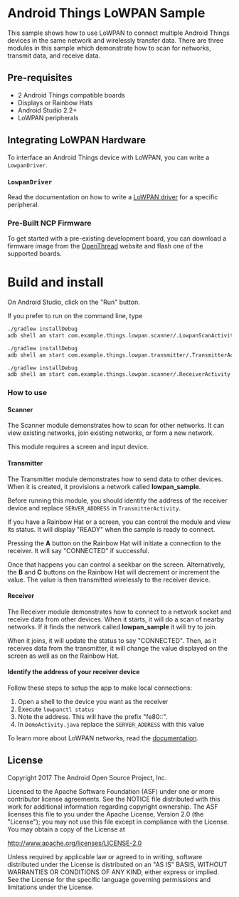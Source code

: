 # Android Things LoWPAN Sample

This sample shows how to use LoWPAN to connect multiple Android Things
devices in the same network and wirelessly transfer data. There are
three modules in this sample which demonstrate how to scan for networks,
transmit data, and receive data.

## Pre-requisites

- 2 Android Things compatible boards
- Displays or Rainbow Hats
- Android Studio 2.2+
- LoWPAN peripherals

## Integrating LoWPAN Hardware

To interface an Android Things device with LoWPAN, you can write a `LowpanDriver`.

### `LowpanDriver`

Read the documentation on how to write a [LoWPAN driver](https://developer.android.com/things/reference/com/google/android/things/userdriver/LowpanDriver.html) for a specific
peripheral.

### Pre-Built NCP Firmware
To get started with a pre-existing development board, you can download
a firmware image from the [OpenThread](https://openthread.io/guides/ncp/firmware)
website and flash one of the supported boards.

# Build and install

On Android Studio, click on the "Run" button.

If you prefer to run on the command line, type

```bash
./gradlew installDebug
adb shell am start com.example.things.lowpan.scanner/.LowpanScanActivity
```
```bash
./gradlew installDebug
adb shell am start com.example.things.lowpan.transmitter/.TransmitterActivity
```
```bash
./gradlew installDebug
adb shell am start com.example.things.lowpan.scanner/.ReceiverActivity
```

### How to use

#### Scanner
The Scanner module demonstrates how to scan for other networks. It can
view existing networks, join existing networks, or form a new network.

This module requires a screen and input device.

#### Transmitter
The Transmitter module demonstrates how to send data to other devices.
When it is created, it provisions a network called **lowpan_sample**.

Before running this module, you should identify the address of the receiver
device and replace `SERVER_ADDRESS` in `TransmitterActivity`.

If you have a Rainbow Hat or a screen, you can control the module and view
its status. It will display "READY" when the sample is ready to connect.

Pressing the **A** button on the Rainbow Hat will initiate a connection
to the receiver. It will say "CONNECTED" if successful.

Once that happens you can control a seekbar on the screen. Alternatively,
the **B** and **C** buttons on the Rainbow Hat will decrement or increment
the value. The value is then transmitted wirelessly to the receiver device.

#### Receiver
The Receiver module demonstrates how to connect to a network socket and
receive data from other devices. When it starts, it will do a scan of
nearby networks. If it finds the network called **lowpan_sample** it will
try to join.

When it joins, it will update the status to say "CONNECTED". Then, as it
receives data from the transmitter, it will change the value displayed
on the screen as well as on the Rainbow Hat.

#### Identify the address of your receiver device

Follow these steps to setup the app to make local connections:

1. Open a shell to the device you want as the receiver
1. Execute `lowpanctl status`
1. Note the address. This will have the prefix "fe80::".
1. In `DemoActivity.java` replace the `SERVER_ADDRESS` with this value

To learn more about LoWPAN networks, read the [documentation](https://developer.android.com/things/reference/com/google/android/things/lowpan/package-summary.html).

## License

Copyright 2017 The Android Open Source Project, Inc.

Licensed to the Apache Software Foundation (ASF) under one or more contributor
license agreements.  See the NOTICE file distributed with this work for
additional information regarding copyright ownership.  The ASF licenses this
file to you under the Apache License, Version 2.0 (the "License"); you may not
use this file except in compliance with the License.  You may obtain a copy of
the License at

  http://www.apache.org/licenses/LICENSE-2.0

Unless required by applicable law or agreed to in writing, software
distributed under the License is distributed on an "AS IS" BASIS, WITHOUT
WARRANTIES OR CONDITIONS OF ANY KIND, either express or implied.  See the
License for the specific language governing permissions and limitations under
the License.
